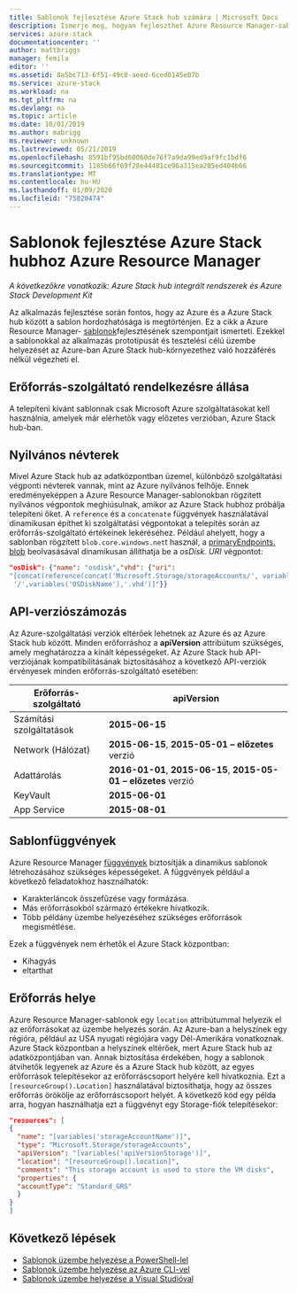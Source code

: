 ```yaml
---
title: Sablonok fejlesztése Azure Stack hub számára | Microsoft Docs
description: Ismerje meg, hogyan fejleszthet Azure Resource Manager-sablonokat az Azure és az Azure Stack hub közötti alkalmazás-hordozhatósághoz.
services: azure-stack
documentationcenter: ''
author: mattbriggs
manager: femila
editor: ''
ms.assetid: 8a5bc713-6f51-49c8-aeed-6ced0145e07b
ms.service: azure-stack
ms.workload: na
ms.tgt_pltfrm: na
ms.devlang: na
ms.topic: article
ms.date: 10/01/2019
ms.author: mabrigg
ms.reviewer: unknown
ms.lastreviewed: 05/21/2019
ms.openlocfilehash: 8591bf95bd60060de76f7a9da99ed9af9fc1bdf6
ms.sourcegitcommit: 1185b66f69f28e44481ce96a315ea285ed404b66
ms.translationtype: MT
ms.contentlocale: hu-HU
ms.lasthandoff: 01/09/2020
ms.locfileid: "75820474"
---
```

# <a name="develop-templates-for-azure-stack-hub-with-azure-resource-manager"></a>Sablonok fejlesztése Azure Stack hubhoz Azure Resource Manager

*A következőkre vonatkozik: Azure Stack hub integrált rendszerek és Azure Stack Development Kit*

Az alkalmazás fejlesztése során fontos, hogy az Azure és a Azure Stack hub között a sablon hordozhatósága is megtörténjen. Ez a cikk a Azure Resource Manager- [sablonok](https://download.microsoft.com/download/E/A/4/EA4017B5-F2ED-449A-897E-BD92E42479CE/Getting_Started_With_Azure_Resource_Manager_white_paper_EN_US.pdf)fejlesztésének szempontjait ismerteti. Ezekkel a sablonokkal az alkalmazás prototípusát és tesztelési célú üzembe helyezését az Azure-ban Azure Stack hub-környezethez való hozzáférés nélkül végezheti el.

## <a name="resource-provider-availability"></a>Erőforrás-szolgáltató rendelkezésre állása

A telepíteni kívánt sablonnak csak Microsoft Azure szolgáltatásokat kell használnia, amelyek már elérhetők vagy előzetes verzióban, Azure Stack hub-ban.

## <a name="public-namespaces"></a>Nyilvános névterek

Mivel Azure Stack hub az adatközpontban üzemel, különböző szolgáltatási végponti névterek vannak, mint az Azure nyilvános felhője. Ennek eredményeképpen a Azure Resource Manager-sablonokban rögzített nyilvános végpontok meghiúsulnak, amikor az Azure Stack hubhoz próbálja telepíteni őket. A `reference` és a `concatenate` függvények használatával dinamikusan építhet ki szolgáltatási végpontokat a telepítés során az erőforrás-szolgáltató értékeinek lekéréséhez. Például ahelyett, hogy a sablonban rögzített `blob.core.windows.net`t használ, a [primaryEndpoints. blob](https://github.com/Azure/AzureStack-QuickStart-Templates/blob/master/101-vm-windows-create/azuredeploy.json#L175) beolvasásával dinamikusan állíthatja be a *osDisk. URI* végpontot:

```json
"osDisk": {"name": "osdisk","vhd": {"uri":
"[concat(reference(concat('Microsoft.Storage/storageAccounts/', variables('storageAccountName')), '2015-06-15').primaryEndpoints.blob, variables('vmStorageAccountContainerName'),
 '/',variables('OSDiskName'),'.vhd')]"}}
```

## <a name="api-versioning"></a>API-verziószámozás

Az Azure-szolgáltatási verziók eltérőek lehetnek az Azure és az Azure Stack hub között. Minden erőforráshoz a **apiVersion** attribútum szükséges, amely meghatározza a kínált képességeket. Az Azure Stack hub API-verziójának kompatibilitásának biztosításához a következő API-verziók érvényesek minden erőforrás-szolgáltató esetében:

| Erőforrás-szolgáltató | apiVersion |
| --- | --- |
| Számítási szolgáltatások |**2015-06-15** |
| Network (Hálózat) |**2015-06-15**, **2015-05-01 – előzetes** verzió |
| Adattárolás |**2016-01-01**, **2015-06-15**, **2015-05-01 – előzetes** verzió |
| KeyVault | **2015-06-01** |
| App Service |**2015-08-01** |

## <a name="template-functions"></a>Sablonfüggvények

Azure Resource Manager [függvények](/azure/azure-resource-manager/resource-group-template-functions) biztosítják a dinamikus sablonok létrehozásához szükséges képességeket. A függvények például a következő feladatokhoz használhatók:

* Karakterláncok összefűzése vagy formázása.
* Más erőforrásokból származó értékekre hivatkozik.
* Több példány üzembe helyezéséhez szükséges erőforrások megismétlése.

Ezek a függvények nem érhetők el Azure Stack központban:

* Kihagyás
* eltarthat

## <a name="resource-location"></a>Erőforrás helye

Azure Resource Manager-sablonok egy `location` attribútummal helyezik el az erőforrásokat az üzembe helyezés során. Az Azure-ban a helyszínek egy régióra, például az USA nyugati régiójára vagy Dél-Amerikára vonatkoznak. Azure Stack központban a helyszínek eltérőek, mert Azure Stack hub az adatközpontjában van. Annak biztosítása érdekében, hogy a sablonok átvihetők legyenek az Azure és a Azure Stack hub között, az egyes erőforrások telepítésekor az erőforráscsoport helyére kell hivatkoznia. Ezt a `[resourceGroup().Location]` használatával biztosíthatja, hogy az összes erőforrás örökölje az erőforráscsoport helyét. A következő kód egy példa arra, hogyan használhatja ezt a függvényt egy Storage-fiók telepítésekor:

```json
"resources": [
{
  "name": "[variables('storageAccountName')]",
  "type": "Microsoft.Storage/storageAccounts",
  "apiVersion": "[variables('apiVersionStorage')]",
  "location": "[resourceGroup().location]",
  "comments": "This storage account is used to store the VM disks",
  "properties": {
  "accountType": "Standard_GRS"
  }
}
]
```

## <a name="next-steps"></a>Következő lépések

* [Sablonok üzembe helyezése a PowerShell-lel](azure-stack-deploy-template-powershell.md)
* [Sablonok üzembe helyezése az Azure CLI-vel](azure-stack-deploy-template-command-line.md)
* [Sablonok üzembe helyezése a Visual Studióval](azure-stack-deploy-template-visual-studio.md)
